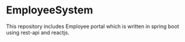 # EmployeeSystem
This repository includes Employee portal which is written in spring boot using rest-api and reactjs.
